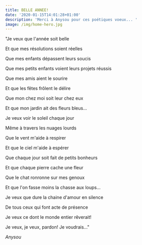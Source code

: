 ```yaml
---
title: BELLE ANNEE!
date: '2020-01-15T14:01:28+01:00'
description: 'Merci à Anysou pour ces poétiques voeux... '
image: /img/home-hero.jpg
---
```

"Je veux que l'année soit belle

Et que mes résolutions soient réelles

Que mes enfants dépassent leurs soucis

Que mes petits enfants voient leurs projets réussis

Que mes amis aient le sourire

Et que les fêtes frôlent le délire

Que mon chez moi soit leur chez eux

Et que mon jardin ait des fleurs bleus...



Je veux voir le soleil chaque jour

Même à travers les nuages lourds

Que le vent m'aide à respirer

Et que le ciel m'aide à espérer

Que chaque jour soit fait de petits bonheurs

Et que chaque pierre cache une fleur

Que le chat ronronne sur mes genoux

Et que l'on fasse moins la chasse aux loups...



Je veux que dure la chaine d'amour en silence

De tous ceux qui font acte de présence

Je veux ce dont le monde entier rêverait!



Je veux, je veux, pardon! Je voudrais..."

_Anysou_
